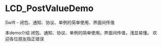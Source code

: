 # LCD_PostValueDemo
Swift - 闭包、通知、协议、单例的简单使用、界面间传值

本demo介绍 闭包、通知、协议、单例的简单使用。界面间传值，浅显易懂。
欢迎各位朋友指正错误

